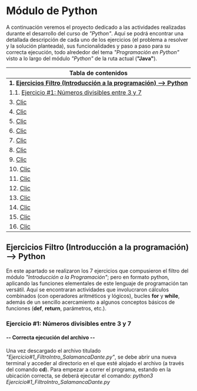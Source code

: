 # Módulo de Python

A continuación veremos el proyecto dedicado a las actividades realizadas durante el desarrollo del curso de *"Python"*. Aquí se podrá encontrar una detallada descripción de cada uno de los ejercicios (el problema a resolver y la solución planteada), sus funcionalidades y paso a paso para su correcta ejecución, todo alrededor del tema *"Programación en Python"* visto a lo largo del módulo *"Python"* de la ruta actual (**"Java"**).

|Tabla de contenidos|
|--|
|**1. [Ejercicios Filtro (Introducción a la programación) --> Python](#EjerciciosFiltro)**|
|1.1. [Ejercicio #1: Números divisibles entre 3 y 7](#EjerciciosFiltroEjercicio1)|
|3. [Clic](#Sección3)|
|4. [Clic](#Sección4)|
|5. [Clic](#Sección5)|
|6. [Clic](#Sección6)|
|7. [Clic](#Sección7)|
|8. [Clic](#Sección8)|
|9. [Clic](#Sección9)|
|10. [Clic](#Sección10)|
|11. [Clic](#Sección11)|
|12. [Clic](#Sección12)|
|13. [Clic](#Sección13)|
|14. [Clic](#Sección14)|
|15. [Clic](#Sección15)|
|16. [Clic](#Sección16)|

<a name="EjerciciosFiltro"></a>

## Ejercicios Filtro (Introducción a la programación) --> Python

En este apartado se realizaron los 7 ejercicios que compusieron el filtro del módulo *"Introducción a la Programación"*; pero en formato python, aplicando las funciones elementales de este lenguaje de programación tan versátil. Aquí se encontraran actividades que involucraron cálculos combinados (con operadores aritméticos y lógicos), bucles **for** y **while**, además de un sencillo acercamiento a algunos conceptos básicos de funciones (**def**, **return**, parámetros, etc.).

<a name="EjerciciosFiltroEjercicio1"></a>

### Ejercicio #1: Números divisibles entre 3 y 7

#### -- Correcta ejecución del archivo --

Una vez descargado el archivo titulado *"Ejercicio#1_FiltroIntro_SalamancaDante.py"*, se debe abrir una nueva terminal y acceder al directorio en el que esté alojado el archivo (a través del comando **cd**). Para empezar a correr el programa, estando en la ubicación correcta, se deberá ejecutar el comando: *python3 Ejercicio#1_FiltroIntro_SalamancaDante.py*



<a name="Sección3"></a>
<a name="Sección4"></a>
<a name="Sección5"></a>
<a name="Sección6"></a>
<a name="Sección7"></a>
<a name="Sección8"></a>
<a name="Sección9"></a>
<a name="Sección10"></a>
<a name="Sección11"></a>
<a name="Sección12"></a>
<a name="Sección13"></a>
<a name="Sección14"></a>
<a name="Sección15"></a>
<a name="Sección16"></a>
